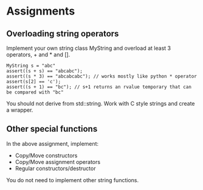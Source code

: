 # Assignments

## Overloading string operators

Implement your own string class MyString and overload at least 3 operators, + and \* and [].

```
MyString s = "abc"
assert((s + s) == "abcabc");
assert((s * 3) == "abcabcabc"); // works mostly like python * operator
assert(s[2] == 'c');
assert((s + 1) == "bc"); // s+1 returns an rvalue temporary that can be compared with "bc"
```

You should not derive from std::string. Work with C style strings and create a wrapper.

## Other special functions

In the above assignment, implement:

- Copy/Move constructors
- Copy/Move assignment operators
- Regular constructors/destructor

You do not need to implement other string functions.
